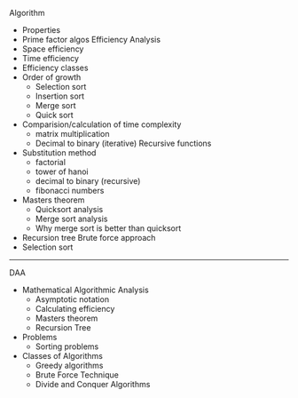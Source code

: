 Algorithm
- Properties
- Prime factor algos
Efficiency Analysis
- Space efficiency
- Time efficiency
- Efficiency classes
- Order of growth
	- Selection sort
	- Insertion sort
	- Merge sort
	- Quick sort
- Comparision/calculation of time complexity
	- matrix multiplication
	- Decimal to binary (iterative)
Recursive functions
- Substitution method
	- factorial
	- tower of hanoi
	- decimal to binary (recursive)
	- fibonacci numbers
- Masters theorem
	- Quicksort analysis
	- Merge sort analysis
	- Why merge sort is better than quicksort
- Recursion tree
Brute force approach
- Selection sort

--- 
DAA
- Mathematical Algorithmic Analysis
	- Asymptotic notation
	- Calculating efficiency
	- Masters theorem
	- Recursion Tree
- Problems
	- Sorting problems
- Classes of Algorithms
	- Greedy algorithms
	- Brute Force Technique
	- Divide and Conquer Algorithms
